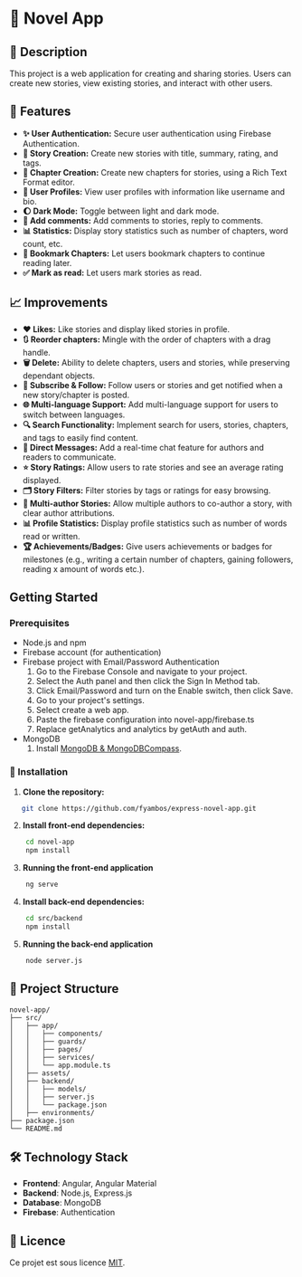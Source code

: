 # 📖 Novel App

## 📝 Description

This project is a web application for creating and sharing stories. Users can create new stories, view existing stories, and interact with other users.

## 🌟 Features

* **✨ User Authentication:** Secure user authentication using Firebase Authentication.
* **📖 Story Creation:** Create new stories with title, summary, rating, and tags.
* **📝 Chapter Creation:** Create new chapters for stories, using a Rich Text Format editor.
* **👤 User Profiles:** View user profiles with information like username and bio.
* **🌔 Dark Mode:** Toggle between light and dark mode.
* **💬 Add comments:** Add comments to stories, reply to comments.
* **📊 Statistics:** Display story statistics such as number of chapters, word count, etc.
* **📍 Bookmark Chapters:** Let users bookmark chapters to continue reading later.
* **✅ Mark as read:** Let users mark stories as read.

## 📈 Improvements
* **❤️ Likes:** Like stories and display liked stories in profile.
* **🔃 Reorder chapters:** Mingle with the order of chapters with a drag handle.
* **🗑️ Delete:** Ability to delete chapters, users and stories, while preserving dependant objects.
* **🔔 Subscribe & Follow:** Follow users or stories and get notified when a new story/chapter is posted.
* **🌐 Multi-language Support:** Add multi-language support for users to switch between languages.
* **🔍 Search Functionality:** Implement search for users, stories, chapters, and tags to easily find content.
* **💬 Direct Messages:** Add a real-time chat feature for authors and readers to communicate.
* **⭐ Story Ratings:** Allow users to rate stories and see an average rating displayed.
* **🗂️ Story Filters:** Filter stories by tags or ratings for easy browsing.
* **👥 Multi-author Stories:** Allow multiple authors to co-author a story, with clear author attributions.
* **📊 Profile Statistics:** Display profile statistics such as number of words read or written.
* **🏆 Achievements/Badges:** Give users achievements or badges for milestones (e.g., writing a certain number of chapters, gaining followers, reading x amount of words etc.).

## Getting Started

### Prerequisites

* Node.js and npm
* Firebase account (for authentication)
* Firebase project with Email/Password Authentication
    1. Go to the Firebase Console and navigate to your project.
    2. Select the Auth panel and then click the Sign In Method tab.
    3. Click Email/Password and turn on the Enable switch, then click Save.
    4. Go to your project's settings.
    5. Select create a web app.
    6. Paste the firebase configuration into novel-app/firebase.ts
    7. Replace getAnalytics and analytics by getAuth and auth.
* MongoDB
    1. Install [MongoDB & MongoDBCompass](https://www.mongodb.com/try/download/community).

### 🚀 Installation

1. **Clone the repository:**
```bash
   git clone https://github.com/fyambos/express-novel-app.git
```
2. **Install front-end dependencies:**
```bash
    cd novel-app
    npm install
```
3. **Running the front-end application**
```bash
    ng serve
```
4. **Install back-end dependencies:**
```bash
    cd src/backend
    npm install
```
5. **Running the back-end application**
```bash
    node server.js
```
## 📂 Project Structure
```plaintext
novel-app/
├── src/
│   ├── app/
│   │   ├── components/
│   │   ├── guards/
│   │   ├── pages/
│   │   ├── services/
│   │   └── app.module.ts
│   ├── assets/
│   ├── backend/
│   │   ├── models/
│   │   ├── server.js
│   │   └── package.json
│   ├── environments/
├── package.json
└── README.md

```

## 🛠️ Technology Stack
- **Frontend**: Angular, Angular Material
- **Backend**: Node.js, Express.js
- **Database**: MongoDB
- **Firebase**: Authentication

## 📜 Licence

Ce projet est sous licence [MIT](https://opensource.org/licenses/MIT).